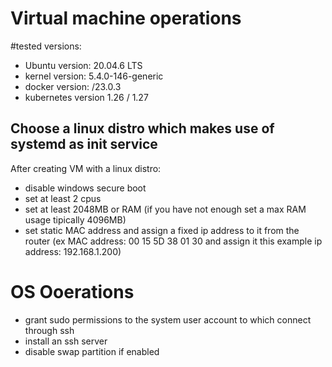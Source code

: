 
# Virtual machine operations

#tested versions:
- Ubuntu version: 20.04.6 LTS
- kernel version: 5.4.0-146-generic
- docker version: /23.0.3
- kubernetes version 1.26 / 1.27

## Choose a linux distro which makes use of systemd as init service

After creating VM with a linux distro:
- disable windows secure boot
- set at least 2 cpus
- set at least 2048MB or RAM (if you have not enough set a max RAM usage tipically 4096MB)
- set static MAC address and assign a fixed ip address to it from the router (ex MAC address: 00 15 5D 38 01 30 and assign it this example ip address: 192.168.1.200)

# OS Ooerations
- grant sudo permissions to the system user account to which connect through ssh
- install an ssh server
- disable swap partition if enabled